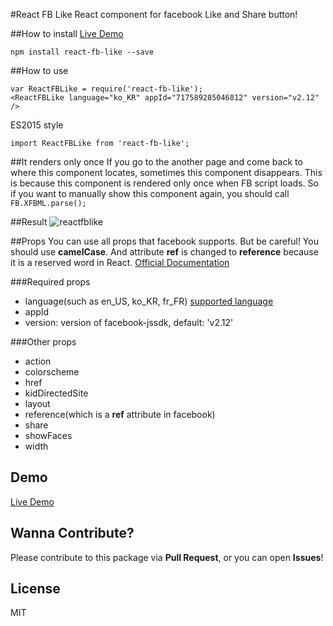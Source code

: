 #React FB Like
React component for facebook Like and Share button!

##How to install
[Live Demo](https://www.zerocho.com/portfolio/ReactFBLike)

```
npm install react-fb-like --save
```

##How to use
```
var ReactFBLike = require('react-fb-like');
<ReactFBLike language="ko_KR" appId="717589285046812" version="v2.12" />
```

ES2015 style
```
import ReactFBLike from 'react-fb-like';
```

##It renders only once
If you go to the another page and come back to where this component locates, sometimes this component disappears.
This is because this component is rendered only once when FB script loads.
So if you want to manually show this component again, you should call `FB.XFBML.parse();`

##Result
![reactfblike](https://cloud.githubusercontent.com/assets/10962668/16993907/47b99278-4ee0-11e6-8f58-ef4442acf263.png)

##Props
You can use all props that facebook supports. But be careful! You should use **camelCase**. And attribute **ref** is changed to **reference** because it is a reserved word in React.
[Official Documentation](https://developers.facebook.com/docs/plugins/like-button)

###Required props
- language(such as en_US, ko_KR, fr_FR) [supported language](https://developers.facebook.com/docs/messenger-platform/messenger-profile/supported-locales)
- appId
- version: version of facebook-jssdk, default: 'v2.12'

###Other props
- action
- colorscheme
- href
- kidDirectedSite
- layout
- reference(which is a **ref** attribute in facebook)
- share
- showFaces
- width

## Demo
[Live Demo](https://zerocho.herokuapp.com/portfolio/ReactFBLike)

## Wanna Contribute?
Please contribute to this package via **Pull Request**, or you can open **Issues**!

## License
MIT
